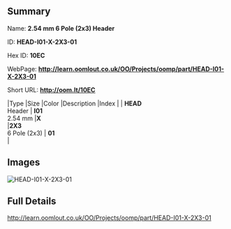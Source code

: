 

## Summary
 
Name: __2.54 mm 6 Pole (2x3) Header__

ID: __HEAD-I01-X-2X3-01__

Hex ID: __10EC__

WebPage: __http://learn.oomlout.co.uk/OO/Projects/oomp/part/HEAD-I01-X-2X3-01__

Short URL: __http://oom.lt/10EC__


|Type   |Size   |Color   |Description   |Index   |
| __HEAD__ <br>Header  | __I01__<br>2.54 mm   |__X__<br>    |__2X3__<br>6 Pole (2x3)    | __01__<br>  |


## Images
![HEAD-I01-X-2X3-01](http://oomlout.com/oomp-gen/parts/HEAD-I01-X-2X3-01/HEAD-I01-X-2X3-01_420.jpg)

## Full Details

 http://learn.oomlout.co.uk/OO/Projects/oomp/part/HEAD-I01-X-2X3-01

